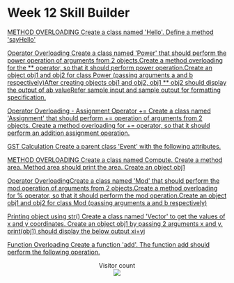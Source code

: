 # Week 12 Skill Builder

[METHOD OVERLOADING  Create a class named 'Hello'. Define a method 'sayHello'](https://github.com/atharva-narkhede/Python/blob/main/Week%2012/Skill%20Builder/METHOD_OVERLOADING.py)

[Operator Overloading Create a class named 'Power' that should perform the power operation of arguments from 2 objects.Create a method overloading for the ** operator, so that it should perform power operation.Create an object obj1 and obj2 for class Power (passing arguments a and b respectively)After creating objects obj1 and obj2, obj1 ** obj2 should display the output of ab valueRefer sample input and sample output for formatting specification.](https://github.com/atharva-narkhede/Python/blob/main/Week%2012/Skill%20Builder/Operator_Overloading.py)

[Operator Overloading - Assignment Operator += Create a class named 'Assignment' that should perform += operation of arguments from 2 objects. Create a method overloading for += operator, so that it should perform an addition assignment operation.](https://github.com/atharva-narkhede/Python/blob/main/Week%2012/Skill%20Builder/Operator_Overloading-Assignment_Operator.py)

[GST Calculation Create a parent class 'Event' with the following attributes.](https://github.com/atharva-narkhede/Python/blob/main/Week%2012/Skill%20Builder/GST_Calculation.py)

[METHOD OVERLOADING Create a class named Compute. Create a method area. Method area should print the area. Create an object obj1](https://github.com/atharva-narkhede/Python/blob/main/Week%2012/Skill%20Builder/METHOD_OVERLOADING_compute.py)

[Operator OverloadingCreate a class named 'Mod' that should perform the mod operation of arguments from 2 objects.Create a method overloading for % operator, so that it should perform the mod operation.Create an object obj1 and obj2 for class Mod (passing arguments a and b respectively)](https://github.com/atharva-narkhede/Python/blob/main/Week%2012/Skill%20Builder/Operator_Overloading_Mod.py)

[Printing object using str() Create a class named 'Vector' to get the values of x and y coordinates. Create an object obj1 by passing 2 arguments x and y. print(obj1) should display the below output xi+yj](https://github.com/atharva-narkhede/Python/blob/main/Week%2012/Skill%20Builder/Printing_object_using_str.py)

[Function Overloading Create a function 'add'. The function add should perform the following operation.](https://github.com/atharva-narkhede/Python/blob/main/Week%2012/Skill%20Builder/Function_Overloading.py)



<p align="center"> 
  Visitor count<br>
  <img src="https://profile-counter.glitch.me/atharva-narkhede-pythonw12sb/count.svg" />
</p>
